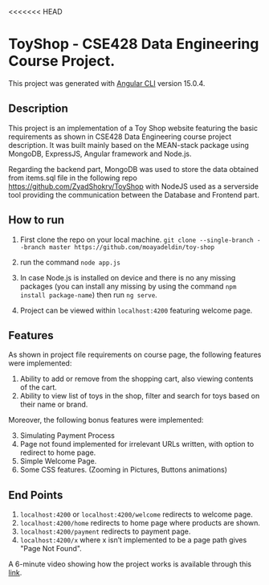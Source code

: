 <<<<<<< HEAD
# ToyShop - CSE428 Data Engineering Course Project.

This project was generated with [Angular CLI](https://github.com/angular/angular-cli) version 15.0.4.

## Description

This project is an implementation of a Toy Shop website featuring the basic requirements as
shown in CSE428 Data Engineering course project description. It was built mainly based on the
MEAN-stack package using MongoDB, ExpressJS, Angular framework and Node.js.

Regarding the backend part, MongoDB was used to store the data obtained from items.sql file
in the following repo https://github.com/ZyadShokry/ToyShop with NodeJS used as a serverside tool providing the communication between the Database and Frontend part.

## How to run

1. First clone the repo on your local machine. `git clone --single-branch --branch master https://github.com/moayadeldin/toy-shop`

2. run the command `node app.js`

3. In case Node.js is installed on device and there is no any missing packages (you can install any missing by using the command `npm install package-name`) then run `ng serve`.

4. Project can be viewed within `localhost:4200` featuring welcome page.

## Features
As shown in project file requirements on course page, the following features were implemented:
1. Ability to add or remove from the shopping cart, also viewing contents of the cart.
2. Ability to view list of toys in the shop, filter and search for toys based on their name or
brand.

Moreover, the following bonus features were implemented:

3. Simulating Payment Process
4. Page not found implemented for irrelevant URLs written, with option to redirect to
home page.
5. Simple Welcome Page.
6. Some CSS features. (Zooming in Pictures, Buttons animations)

## End Points
1. `localhost:4200` or `localhost:4200/welcome` redirects to welcome page.
2. `localhost:4200/home` redirects to home page where products are shown.
3. `localhost:4200/payment` redirects to payment page.
4. `localhost:4200/x` where x isn’t implemented to be a page path gives "Page Not Found".

A 6-minute video showing how the project works is available through this [link](https://drive.google.com/file/d/1pobFrL34W5tJrMaLkntYYEpfuzGsGPFs/view?usp=sharing).
